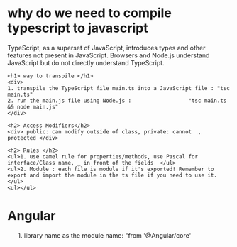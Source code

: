<div class = "typescript" >
    <h1> why do we need to compile typescript to javascript</h1>
    <div>
    TypeScript, as a superset of JavaScript, introduces types and other features not present in JavaScript. Browsers and Node.js understand JavaScript but do not directly understand TypeScript. 
    </div>

    <h1> way to transpile </h1>
    <div>
    1. transpile the TypeScript file main.ts into a JavaScript file : "tsc main.ts"
    2. run the main.js file using Node.js :                  "tsc main.ts  && node main.js" 
    </div> 

    <h2> Access Modifiers</h2>
    <div> public: can modify outside of class, private: cannot  , protected </div>

    <h2> Rules </h2>
    <ul>1. use camel rule for properties/methods, use Pascal for interface/Class name, _ in front of the fields  </ul>
    <ul>2. Module : each file is module if it's exported! Remember to export and import the module in the ts file if you need to use it.</ul>
    <ul></ul>
</div>
<h1> Angular</h1>
<ul> 1. library name as the module name: "from '@Angular/core'</ul>